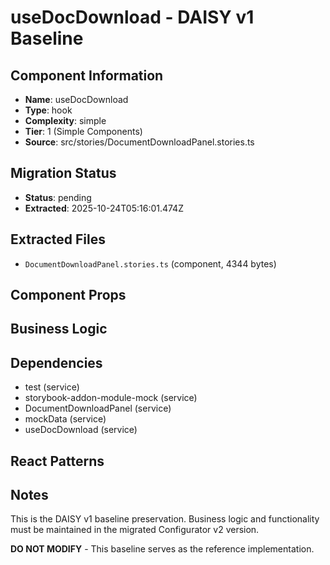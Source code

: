 # useDocDownload - DAISY v1 Baseline

## Component Information

- **Name**: useDocDownload
- **Type**: hook
- **Complexity**: simple
- **Tier**: 1 (Simple Components)
- **Source**: src/stories/DocumentDownloadPanel.stories.ts

## Migration Status

- **Status**: pending
- **Extracted**: 2025-10-24T05:16:01.474Z

## Extracted Files

- `DocumentDownloadPanel.stories.ts` (component, 4344 bytes)

## Component Props



## Business Logic



## Dependencies

- test (service)
- storybook-addon-module-mock (service)
- DocumentDownloadPanel (service)
- mockData (service)
- useDocDownload (service)

## React Patterns



## Notes

This is the DAISY v1 baseline preservation. Business logic and functionality
must be maintained in the migrated Configurator v2 version.

**DO NOT MODIFY** - This baseline serves as the reference implementation.

